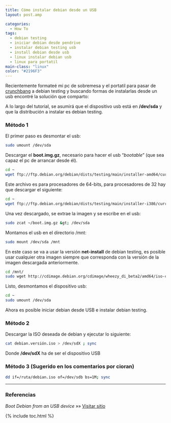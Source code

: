 ```yaml
---
title: Cómo instalar debian desde un USB
layout: post.amp

categories:
  - How To
tags:
  - debian testing
  - iniciar debian desde pendrive
  - instalar debian testing usb
  - install debian desde usb
  - linux instalar debian usb
  - linux para portatil
main-class: "linux"
color: "#2196F3"
---
```

Recientemente formateé mi pc de sobremesa y el portatil para pasar de <a href="http://crunchbanglinux.org/" target="_blank">crunchbang</a> a debian testing y buscando formas de instalarlas desde un usb encontré la solución que comparto:

A lo largo del tutorial, se asumirá que el dispositivo usb está en **/dev/sda** y que la distribución a instalar es debian testing.

### Método 1

El primer paso es desmontar el usb:

```bash
sudo umount /dev/sda
```

Descargar el **boot.img.gz**, necesario para hacer el usb &#8220;*bootable*&#8221; (que sea capaz el pc de arrancar desde él).

```bash
cd ~
wget ftp://ftp.debian.org/debian/dists/testing/main/installer-amd64/current/assets/img/hd-media/boot.img.gz
```

Este archivo es para procesadores de 64-bits, para procesadores de 32 hay que descargar el siguiente:

```bash
cd ~
wget ftp://ftp.debian.org/debian/dists/testing/main/installer-i386/current/assets/img/hd-media/boot.img.gz
```

Una vez descargado, se extrae la imagen y se escribe en el usb:

```bash
sudo zcat ~/boot.img.gz &gt; /dev/sda
```

Montamos el usb en el directorio /mnt:

```bash
sudo mount /dev/sda /mnt
```

En este caso se va a usar la versión **net-install** de debian testing, es posible usar cualquier otra imagen siempre que corresponda con la versión de la imagen descargada anteriormente.

```bash
cd /mnt/
sudo wget http://cdimage.debian.org/cdimage/wheezy_di_beta2/amd64/iso-cd/debian-wheezy-DI-b2-amd64-netinst.iso
```

Listo, desmontamos el dispositivo usb:

```bash
cd ~
sudo umount /dev/sda
```

Ahora es posible iniciar debian desde USB e instalar debian testing.

### Método 2

Descargar la ISO deseada de debian y ejecutar lo siguiente:

```bash
cat debian.versión.iso > /dev/sdX ; sync

```

Donde **/dev/sdX** ha de ser el dispositivo USB

### Método 3 (Sugerido en los comentarios por cioran)

```bash
dd if=/ruta/debian.iso of=/dev/sdb bs=1M; sync

```

* * *

### Referencias

*Boot Debian from an USB device* »» <a href="http://www.debian-administration.org/article/Boot_Debian_from_an_USB_device" target="_blank">Visitar sitio</a>



{% include toc.html %}
